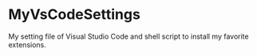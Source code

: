 # MyVsCodeSettings
My setting file of  Visual Studio Code and shell script to install my favorite extensions.
